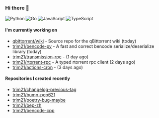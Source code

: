 ### Hi there 👋

![Python](https://img.shields.io/badge/python-3670A0?style=for-the-badge&logo=python&logoColor=ffdd54)
![Go](https://img.shields.io/badge/go-%2300ADD8.svg?style=for-the-badge&logo=go&logoColor=white)
![JavaScript](https://img.shields.io/badge/javascript-%23323330.svg?style=for-the-badge&logo=javascript&logoColor=%23F7DF1E)
![TypeScript](https://img.shields.io/badge/typescript-%23007ACC.svg?style=for-the-badge&logo=typescript&logoColor=white)

#### I'm currently working on

- [qbittorrent/wiki](https://github.com/qbittorrent/wiki) - Source repo for the qBittorrent wiki (today)
- [trim21/bencode-py](https://github.com/trim21/bencode-py) - A fast and correct bencode serialize/deserialize library (today)
- [trim21/transmission-rpc](https://github.com/trim21/transmission-rpc) -  (1 day ago)
- [trim21/rtorrent-rpc](https://github.com/trim21/rtorrent-rpc) - A typed rtorrent rpc client (2 days ago)
- [trim21/actions-cron](https://github.com/trim21/actions-cron) -  (3 days ago)

#### Repositories I created recently

- [trim21/changelog-previous-tag](https://github.com/trim21/changelog-previous-tag)
- [trim21/bump-pep621](https://github.com/trim21/bump-pep621)
- [trim21/poetry-bug-maybe](https://github.com/trim21/poetry-bug-maybe)
- [trim21/bep-zh](https://github.com/trim21/bep-zh)
- [trim21/bencode-cpp](https://github.com/trim21/bencode-cpp)
